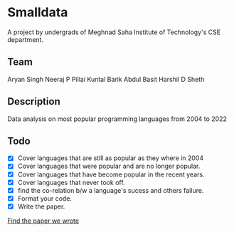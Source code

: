 # Smalldata
A project by undergrads of Meghnad Saha Institute of Technology's CSE department.

## Team

Aryan Singh
Neeraj P Pillai
Kuntal Barik
Abdul Basit
Harshil D Sheth

## Description 
Data analysis on most popular programming languages from 2004 to 2022

## Todo

- [x] Cover languages that are still as popular as they where in 2004
- [x] Cover languages that were popular and are no longer popular.
- [x] Cover languages that have become popular in the recent years.
- [x] Cover languages that never took off.
- [x] find the co-relation b/w a language's sucess and others failure.
- [x] Format your code.
- [x] Write the paper.

[Find the paper we wrote](./paper/popularity_analysis_on_progamming_languages.pdf)
